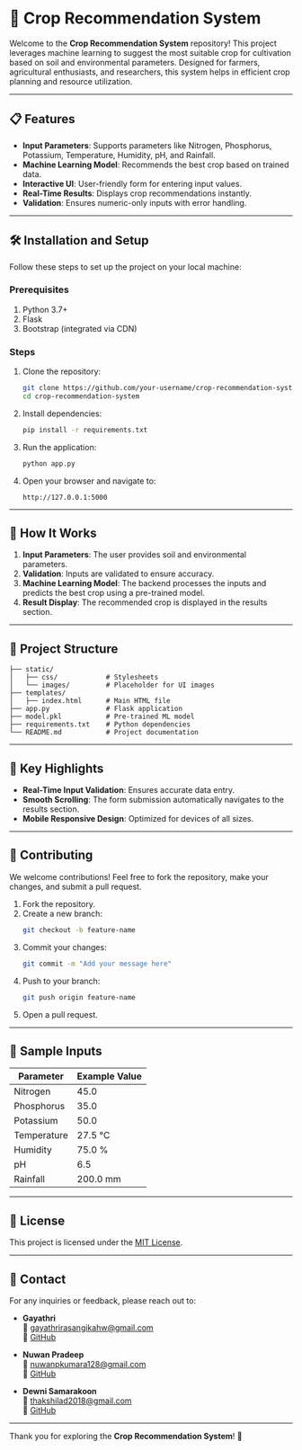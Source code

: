 # 🌾 Crop Recommendation System

Welcome to the **Crop Recommendation System** repository! This project leverages machine learning to suggest the most suitable crop for cultivation based on soil and environmental parameters. Designed for farmers, agricultural enthusiasts, and researchers, this system helps in efficient crop planning and resource utilization.

---

## 📋 Features

- **Input Parameters**: Supports parameters like Nitrogen, Phosphorus, Potassium, Temperature, Humidity, pH, and Rainfall.
- **Machine Learning Model**: Recommends the best crop based on trained data.
- **Interactive UI**: User-friendly form for entering input values.
- **Real-Time Results**: Displays crop recommendations instantly.
- **Validation**: Ensures numeric-only inputs with error handling.

---

## 🛠️ Installation and Setup

Follow these steps to set up the project on your local machine:

### Prerequisites

1. Python 3.7+
2. Flask
3. Bootstrap (integrated via CDN)

### Steps

1. Clone the repository:

   ```bash
   git clone https://github.com/your-username/crop-recommendation-system.git
   cd crop-recommendation-system
   ```

2. Install dependencies:

   ```bash
   pip install -r requirements.txt
   ```

3. Run the application:

   ```bash
   python app.py
   ```

4. Open your browser and navigate to:

   ```
   http://127.0.0.1:5000
   ```

---

## 🚀 How It Works

1. **Input Parameters**: The user provides soil and environmental parameters.
2. **Validation**: Inputs are validated to ensure accuracy.
3. **Machine Learning Model**: The backend processes the inputs and predicts the best crop using a pre-trained model.
4. **Result Display**: The recommended crop is displayed in the results section.

---

## 📂 Project Structure

```plaintext
├── static/
│   ├── css/            # Stylesheets
│   └── images/         # Placeholder for UI images
├── templates/
│   ├── index.html      # Main HTML file
├── app.py              # Flask application
├── model.pkl           # Pre-trained ML model
├── requirements.txt    # Python dependencies
└── README.md           # Project documentation
```

---

## 🌟 Key Highlights

- **Real-Time Input Validation**: Ensures accurate data entry.
- **Smooth Scrolling**: The form submission automatically navigates to the results section.
- **Mobile Responsive Design**: Optimized for devices of all sizes.

---

## 🤝 Contributing

We welcome contributions! Feel free to fork the repository, make your changes, and submit a pull request.

1. Fork the repository.
2. Create a new branch:
   ```bash
   git checkout -b feature-name
   ```
3. Commit your changes:
   ```bash
   git commit -m "Add your message here"
   ```
4. Push to your branch:
   ```bash
   git push origin feature-name
   ```
5. Open a pull request.

---

## 🧪 Sample Inputs

| Parameter   | Example Value |
| ----------- | ------------- |
| Nitrogen    | 45.0          |
| Phosphorus  | 35.0          |
| Potassium   | 50.0          |
| Temperature | 27.5 °C       |
| Humidity    | 75.0 %        |
| pH          | 6.5           |
| Rainfall    | 200.0 mm      |

---

## 📜 License

This project is licensed under the [MIT License](LICENSE).

---

## 📧 Contact

For any inquiries or feedback, please reach out to:

- **Gayathri**  
  📧 gayathrirasangikahw@gmail.com  
  🔗 [GitHub](https://github.com/Gaya39877)

- **Nuwan Pradeep**  
  📧 nuwanpkumara128@gmail.com  
  🔗 [GitHub](https://github.com/Nuwan128)

- **Dewni Samarakoon**  
  📧 thakshilad2018@gmail.com  
  🔗 [GitHub](https://github.com/Dewni514)

---

Thank you for exploring the **Crop Recommendation System**! 🌱

